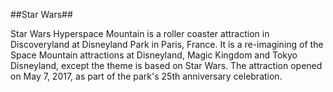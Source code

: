 ##Star Wars##

Star Wars Hyperspace Mountain is a roller coaster attraction in Discoveryland at Disneyland Park in Paris, France. It is a re-imagining of the Space Mountain attractions at Disneyland, Magic Kingdom and Tokyo Disneyland, except the theme is based on Star Wars. The attraction opened on May 7, 2017, as part of the park's 25th anniversary celebration.
